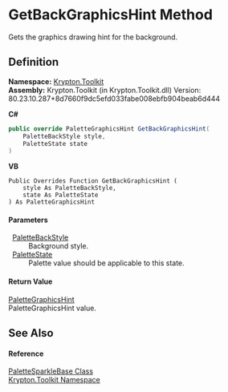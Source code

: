 # GetBackGraphicsHint Method


Gets the graphics drawing hint for the background.



## Definition
**Namespace:** <a href="79d2eac2-21f4-54ff-7552-b20c33c30600.md">Krypton.Toolkit</a>  
**Assembly:** Krypton.Toolkit (in Krypton.Toolkit.dll) Version: 80.23.10.287+8d7660f9dc5efd033fabe008ebfb904beab6d444

**C#**
``` C#
public override PaletteGraphicsHint GetBackGraphicsHint(
	PaletteBackStyle style,
	PaletteState state
)
```
**VB**
``` VB
Public Overrides Function GetBackGraphicsHint ( 
	style As PaletteBackStyle,
	state As PaletteState
) As PaletteGraphicsHint
```



#### Parameters
<dl><dt>  <a href="c97e1038-2648-15dd-eb6c-99b5855419c6.md">PaletteBackStyle</a></dt><dd>Background style.</dd><dt>  <a href="93e626cd-00cf-240e-06c6-ab4d47e982ba.md">PaletteState</a></dt><dd>Palette value should be applicable to this state.</dd></dl>

#### Return Value
<a href="4996a10d-7e79-e350-9b8d-bae7bc22cd6e.md">PaletteGraphicsHint</a>  
PaletteGraphicsHint value.

## See Also


#### Reference
<a href="b3d36b96-6fa2-92b6-aa69-9ab6a65ae172.md">PaletteSparkleBase Class</a>  
<a href="79d2eac2-21f4-54ff-7552-b20c33c30600.md">Krypton.Toolkit Namespace</a>  
